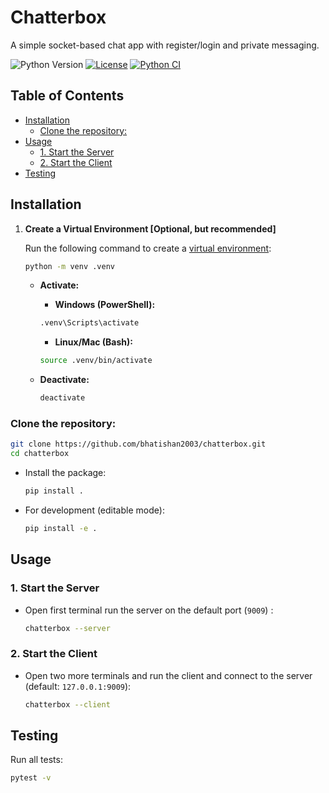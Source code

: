 # Chatterbox <!-- omit in toc -->

A simple socket-based chat app with register/login and private messaging.

![Python Version](https://img.shields.io/badge/python-3.11-blue.svg)
[![License](https://img.shields.io/github/license/bhatishan2003/chatterbox)](LICENSE)
[![Python CI](https://github.com/bhatishan2003/chatterbox/actions/workflows/python-app.yml/badge.svg)](https://github.com/bhatishan2003/chatterbox/actions/workflows/python-app.yml)

## Table of Contents <!-- omit in toc -->

- [Installation](#installation)
  - [Clone the repository:](#clone-the-repository)
- [Usage](#usage)
  - [1. Start the Server](#1-start-the-server)
  - [2. Start the Client](#2-start-the-client)
- [Testing](#testing)

## Installation

1. **Create a Virtual Environment [Optional, but recommended]**

   Run the following command to create a [virtual environment](https://docs.python.org/3/library/venv.html):

   ```bash
   python -m venv .venv
   ```

   - **Activate:**

     - **Windows (PowerShell):**

     ```bash
     .venv\Scripts\activate
     ```

     - **Linux/Mac (Bash):**

     ```bash
     source .venv/bin/activate
     ```

   - **Deactivate:**
     ```bash
     deactivate
     ```

### Clone the repository:

```bash
git clone https://github.com/bhatishan2003/chatterbox.git
cd chatterbox
```

- Install the package:

  ```bash
  pip install .
  ```

- For development (editable mode):

  ```bash
  pip install -e .
  ```

## Usage

### 1. Start the Server

- Open first terminal run the server on the default port (`9009`) :

  ```bash
  chatterbox --server
  ```

### 2. Start the Client

- Open two more terminals and run the client and connect to the server (default: `127.0.0.1:9009`):

  ```bash
  chatterbox --client
  ```

## Testing

Run all tests:

```bash
pytest -v
```
